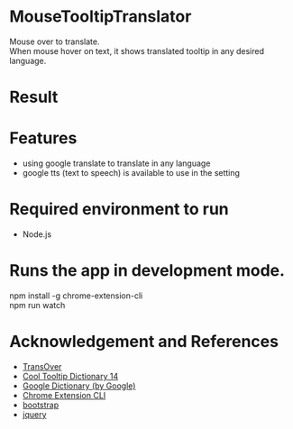 # MouseTooltipTranslator   
Mouse over to translate.   
When mouse hover on text, it shows translated tooltip in any desired language.   


# Result   



# Features   
- using google translate to translate in any language    
- google tts (text to speech) is available to use in the setting    


# Required environment to run    
- Node.js   


# Runs the app in development mode.
npm install -g chrome-extension-cli    
npm run watch     





# Acknowledgement and References  
- [TransOver](https://github.com/artemave/translate_onhover)    
- [Cool Tooltip Dictionary 14](https://github.com/yakolla/HoveringDictionary)    
- [Google Dictionary (by Google)](https://chrome.google.com/webstore/detail/google-dictionary-by-goog/mgijmajocgfcbeboacabfgobmjgjcoja?hl=en)   
- [Chrome Extension CLI](https://www.npmjs.com/package/chrome-extension-cli)    
- [bootstrap](https://www.npmjs.com/package/bootstrap)    
- [jquery](https://www.npmjs.com/package/jquery)    



